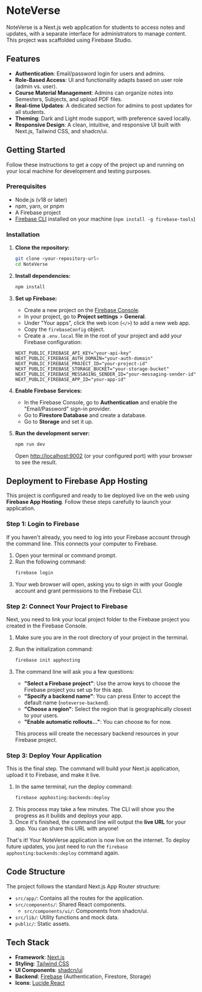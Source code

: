 # NoteVerse

NoteVerse is a Next.js web application for students to access notes and updates, with a separate interface for administrators to manage content. This project was scaffolded using Firebase Studio.

## Features

- **Authentication**: Email/password login for users and admins.
- **Role-Based Access**: UI and functionality adapts based on user role (admin vs. user).
- **Course Material Management**: Admins can organize notes into Semesters, Subjects, and upload PDF files.
- **Real-time Updates**: A dedicated section for admins to post updates for all students.
- **Theming**: Dark and Light mode support, with preference saved locally.
- **Responsive Design**: A clean, intuitive, and responsive UI built with Next.js, Tailwind CSS, and shadcn/ui.

## Getting Started

Follow these instructions to get a copy of the project up and running on your local machine for development and testing purposes.

### Prerequisites

- Node.js (v18 or later)
- npm, yarn, or pnpm
- A Firebase project
- [Firebase CLI](https://firebase.google.com/docs/cli) installed on your machine (`npm install -g firebase-tools`)

### Installation

1.  **Clone the repository:**
    ```bash
    git clone <your-repository-url>
    cd NoteVerse
    ```

2.  **Install dependencies:**
    ```bash
    npm install
    ```

3.  **Set up Firebase:**
    - Create a new project on the [Firebase Console](https://console.firebase.google.com/).
    - In your project, go to **Project settings** > **General**.
    - Under "Your apps", click the web icon (`</>`) to add a new web app.
    - Copy the `firebaseConfig` object.
    - Create a `.env.local` file in the root of your project and add your Firebase configuration:

    ```.env.local
    NEXT_PUBLIC_FIREBASE_API_KEY="your-api-key"
    NEXT_PUBLIC_FIREBASE_AUTH_DOMAIN="your-auth-domain"
    NEXT_PUBLIC_FIREBASE_PROJECT_ID="your-project-id"
    NEXT_PUBLIC_FIREBASE_STORAGE_BUCKET="your-storage-bucket"
    NEXT_PUBLIC_FIREBASE_MESSAGING_SENDER_ID="your-messaging-sender-id"
    NEXT_PUBLIC_FIREBASE_APP_ID="your-app-id"
    ```

4.  **Enable Firebase Services:**
    - In the Firebase Console, go to **Authentication** and enable the "Email/Password" sign-in provider.
    - Go to **Firestore Database** and create a database.
    - Go to **Storage** and set it up.

5.  **Run the development server:**
    ```bash
    npm run dev
    ```

    Open [http://localhost:9002](http://localhost:9002) (or your configured port) with your browser to see the result.

## Deployment to Firebase App Hosting

This project is configured and ready to be deployed live on the web using **Firebase App Hosting**. Follow these steps carefully to launch your application.

### Step 1: Login to Firebase

If you haven't already, you need to log into your Firebase account through the command line. This connects your computer to Firebase.

1.  Open your terminal or command prompt.
2.  Run the following command:
    ```bash
    firebase login
    ```
3.  Your web browser will open, asking you to sign in with your Google account and grant permissions to the Firebase CLI.

### Step 2: Connect Your Project to Firebase

Next, you need to link your local project folder to the Firebase project you created in the Firebase Console.

1.  Make sure you are in the root directory of your project in the terminal.
2.  Run the initialization command:
    ```bash
    firebase init apphosting
    ```
3.  The command line will ask you a few questions:
    *   **"Select a Firebase project"**: Use the arrow keys to choose the Firebase project you set up for this app.
    *   **"Specify a backend name"**: You can press Enter to accept the default name (`noteverse-backend`).
    *   **"Choose a region"**: Select the region that is geographically closest to your users.
    *   **"Enable automatic rollouts..."**: You can choose `No` for now.

    This process will create the necessary backend resources in your Firebase project.

### Step 3: Deploy Your Application

This is the final step. The command will build your Next.js application, upload it to Firebase, and make it live.

1.  In the same terminal, run the deploy command:
    ```bash
    firebase apphosting:backends:deploy
    ```
2.  This process may take a few minutes. The CLI will show you the progress as it builds and deploys your app.
3.  Once it's finished, the command line will output the **live URL** for your app. You can share this URL with anyone!

That's it! Your NoteVerse application is now live on the internet. To deploy future updates, you just need to run the `firebase apphosting:backends:deploy` command again.

## Code Structure

The project follows the standard Next.js App Router structure:

-   `src/app/`: Contains all the routes for the application.
-   `src/components/`: Shared React components.
    -   `src/components/ui/`: Components from shadcn/ui.
-   `src/lib/`: Utility functions and mock data.
-   `public/`: Static assets.

## Tech Stack

-   **Framework**: [Next.js](https://nextjs.org/)
-   **Styling**: [Tailwind CSS](https://tailwindcss.com/)
-   **UI Components**: [shadcn/ui](https://ui.shadcn.com/)
-   **Backend**: [Firebase](https://firebase.google.com/) (Authentication, Firestore, Storage)
-   **Icons**: [Lucide React](https://lucide.dev/guide/packages/lucide-react)
